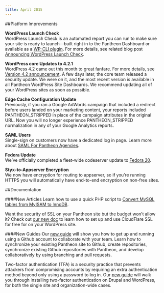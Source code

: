 ```yaml
---
title: April 2015
---
```


##Platform Improvements


**WordPress Launch Check**  
WordPress Launch Check is an automated report you can run to make sure your site is ready to launch—built right in to the Pantheon Dashboard or available as a [WP-CLI plugin](https://github.com/pantheon-systems/wp_launch_check). For more details, see related blog post [Announcing WordPress Launch Check](https://pantheon.io/blog/announcing-wordpress-launch-check).

**WordPress core Updates to 4.2.1**  
WordPress 4.2 came out this month to great fanfare. For more details, see [Version 4.2 announcement](http://codex.wordpress.org/Version_4.2). A few days later, the core team released a security update. We were on it, and the most recent version is available in all Pantheon WordPress Site Dashboards. We recommend updating all of your WordPress sites as soon as possible. 

**Edge Cache Configuration Update**  
Previously, if you ran a Google AdWords campaign that included a redirect before users landed on your marketing content, your reports included PANTHEON_STRIPPED
in place of the campaign attributes in the original URL.  Now you will no longer experience PANTHEON_STRIPPED normalization in any of your Google Analytics reports.

**SAML Users**  
Single-sign on customers now have a dedicated log in page. Learn more about [SAML For Pantheon Agencies](/docs/articles/organizations/sso).

**Fedora Update**  
We’ve officially completed a fleet-wide codeserver update to [Fedora 20](http://docs.fedoraproject.org/en-US/Fedora/20/html/Release_Notes/).

**Styx-to-Appserver Encryption**  
We now have encryption for routing to appserver, so if you’re running HTTPS you will automatically have end-to-end encryption on non-free sites.



##Documentation


####New Articles
Learn how to use a quick PHP script to [Convert MySQL tables from MyISAM to InnoDB](https://pantheon.io/docs/articles/sites/database/myisam-to-innodb/).

Want the security of SSL on your Pantheon site but the budget won't allow it? Check out [our new doc](https://pantheon.io/docs/articles/wordpress/add-cloudflare-free-ssl-to-wordpress-sites/) to learn how to set up and use CloudFlare SSL for free for on your WordPress site.

####New Guides
Our [new guide](https://pantheon.io/docs/guides/collaborative-development-github-pantheon/) will show you how to get up and running using a Github account to collaborate with your team. Learn how to synchronize your existing Pantheon site to Github, create repositories, synchronize existing Github repositories with Pantheon, and develop collaboratively by using branching and pull requests.

Two-factor authentication (TFA) is a security practice that prevents attackers from compromising accounts by requiring an extra authentication method beyond only using a password to log in.  Our [new guide](https://pantheon.io/docs/guides/two-factor-authentication/) will walk you through installing two-factor authentication on Drupal and WordPress, for both the single site and organization-wide cases.
